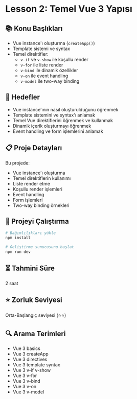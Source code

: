 # Lesson 2: Temel Vue 3 Yapısı

## 📚 Konu Başlıkları
- Vue instance'ı oluşturma (`createApp()`)
- Template sistemi ve syntax
- Temel direktifler:
  - `v-if` ve `v-show` ile koşullu render
  - `v-for` ile liste render
  - `v-bind` ile dinamik özellikler
  - `v-on` ile event handling
  - `v-model` ile two-way binding

## 🎯 Hedefler
- Vue instance'ının nasıl oluşturulduğunu öğrenmek
- Template sistemini ve syntax'ı anlamak
- Temel Vue direktiflerini öğrenmek ve kullanmak
- Dinamik içerik oluşturmayı öğrenmek
- Event handling ve form işlemlerini anlamak

## 📋 Proje Detayları
Bu projede:
- Vue instance'ı oluşturma
- Temel direktiflerin kullanımı
- Liste render etme
- Koşullu render işlemleri
- Event handling
- Form işlemleri
- Two-way binding örnekleri

## 🚀 Projeyi Çalıştırma
```bash
# Bağımlılıkları yükle
npm install

# Geliştirme sunucusunu başlat
npm run dev
```

## ⏳ Tahmini Süre
2 saat

## ⭐ Zorluk Seviyesi
Orta-Başlangıç seviyesi (⭐⭐)

## 🔍 Arama Terimleri
- Vue 3 basics
- Vue 3 createApp
- Vue 3 directives
- Vue 3 template syntax
- Vue 3 v-if v-show
- Vue 3 v-for
- Vue 3 v-bind
- Vue 3 v-on
- Vue 3 v-model 